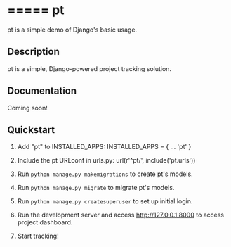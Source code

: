 =====
pt
=====

pt is a simple demo of Django's basic usage.

Description
-----------

pt is a simple, Django-powered project tracking solution.

Documentation
-------------

Coming soon!

Quickstart
----------

1. Add "pt" to INSTALLED_APPS:
  INSTALLED_APPS = {
    ...
    'pt'
  }

2. Include the pt URLconf in urls.py:
  url(r'^pt/', include('pt.urls'))

3. Run `python manage.py makemigrations` to create pt's models.

4. Run `python manage.py migrate` to migrate pt's models.

5. Run `python manage.py createsuperuser` to set up initial login.

6. Run the development server and access http://127.0.0.1:8000 to
    access project dashboard.

7. Start tracking!